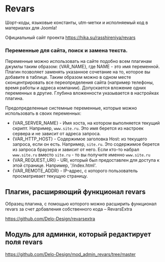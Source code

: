 # Revars
Шорт-коды, языковые константы, utm-метки и исполняемый код в материалах для Joomla!

Официальный сайт проекта https://hika.su/rasshireniya/revars 

### Переменные для сайта, поиск и замена текста.
Переменные можно использовать на сайте подобно всем плагинам джумлы таким образом: {VAR_NAME}, где NAME - это имя переменной. 
Плагин позволяет заменять указанное сочетание на то, которое вы добавите в таблице.
Таким образом можно в одном месте сконцентрировать все переопределения сайта (например телефоны, время работы и адреса компании).
Допускается вложение одних переменных в другие.
Глубина вложенности указывается в настройках плагина.

Предопределенные системные переменные, которые можно использовать в своих переменных:
* {VAR_SERVER_NAME} - Имя хоста, на котором выполняется текущий скрипт. Например, ```www.site.ru```. Это имя берется из настроек сервера и не зависит от адреса запроса.
* {VAR_HTTP_HOST} - Содержимое заголовка Host: из текущего запроса, если он есть. Например, ```site.ru```. Это содержимое берется из запроса браузера и зависит от него. Если кто-то набрал ```www.site.ru``` вместо ```site.ru``` - то вы получите именно ```www.site.ru```
* {VAR_REQUEST_URI} - URI, который был предоставлен для доступа к этой странице. Например, '/index.html'.
* {VAR_REMOTE_ADDR} - IP-адрес, с которого пользователь просматривает текущую страницу.

## Плагин, расширяющий функционал revars

Образец плагина, с помощью которого можно расширить функционал revars за счет добавления собственного кода – RevarsExtra
 
 https://github.com/Delo-Design/revarsextra

## Модуль для админки, который редактирует поля revars

https://github.com/Delo-Design/mod_admin_revars/tree/master
